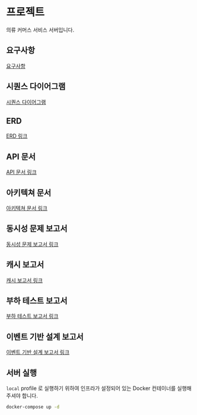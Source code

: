 # 프로젝트

의류 커머스 서비스 서버입니다.

## 요구사항
[요구사항](docs/요구사항.md)

## 시퀀스 다이어그램
[시퀀스 다이어그램](docs/sequence/시퀀스_다이어그램.md)

## ERD
[ERD 링크](docs/erd/erd.md)

## API 문서
[API 문서 링크](docs/swagger/swagger.md)

## 아키텍쳐 문서
[아키텍쳐 문서 링크](docs/architecture/architecture.md)

## 동시성 문제 보고서
[동시성 문제 보고서 링크](docs/concurrency/concurrency.md)

## 캐시 보고서
[캐시 보고서 링크](docs/cache/cache.md)

## 부하 테스트 보고서
[부하 테스트 보고서 링크](docs/load/load.md)

## 이벤트 기반 설계 보고서
[이벤트 기반 설계 보고서 링크](docs/event/event.md)

## 서버 실행

`local` profile 로 실행하기 위하여 인프라가 설정되어 있는 Docker 컨테이너를 실행해주셔야 합니다.

```bash
docker-compose up -d
```